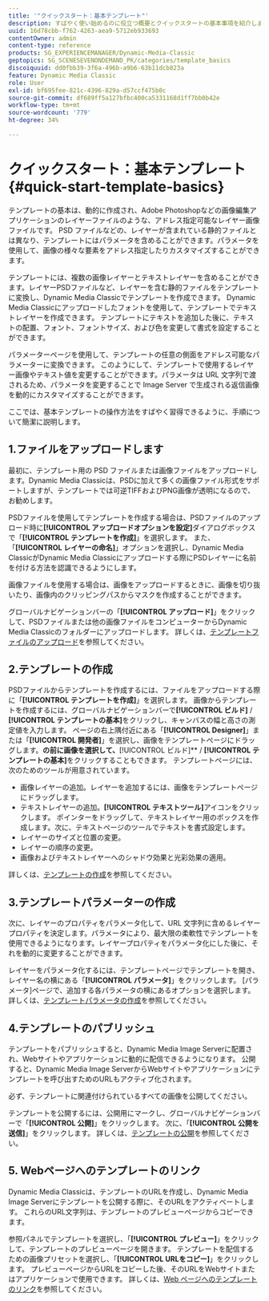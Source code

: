 ```yaml
---
title: '"クイックスタート：基本テンプレート"'
description: すばやく使い始めるのに役立つ概要とクイックスタートの基本事項を紹介します。
uuid: 16d78cbb-f762-4263-aea9-5712eb933693
contentOwner: admin
content-type: reference
products: SG_EXPERIENCEMANAGER/Dynamic-Media-Classic
geptopics: SG_SCENESEVENONDEMAND_PK/categories/template_basics
discoiquuid: dd0fbb39-3f6a-496b-a9b6-63b11dcb823a
feature: Dynamic Media Classic
role: User
exl-id: bf695fee-821c-4396-829a-d57ccf475b0c
source-git-commit: df689ff5a127bfbc400ca5331168d1ff7bb0b42e
workflow-type: tm+mt
source-wordcount: '779'
ht-degree: 34%

---
```


# クイックスタート：基本テンプレート{#quick-start-template-basics}

テンプレートの基本は、動的に作成され、Adobe Photoshopなどの画像編集アプリケーションのレイヤーファイルのような、アドレス指定可能なレイヤー画像ファイルです。 PSD ファイルなどの、レイヤーが含まれている静的ファイルとは異なり、テンプレートにはパラメータを含めることができます。パラメータを使用して、画像の様々な要素をアドレス指定したりカスタマイズすることができます。

テンプレートには、複数の画像レイヤーとテキストレイヤーを含めることができます。レイヤーPSDファイルなど、レイヤーを含む静的ファイルをテンプレートに変換し、Dynamic Media Classicでテンプレートを作成できます。 Dynamic Media Classicにアップロードしたフォントを使用して、テンプレートでテキストレイヤーを作成できます。 テンプレートにテキストを追加した後に、テキストの配置、フォント、フォントサイズ、および色を変更して書式を設定することができます。

パラメーターページを使用して、テンプレートの任意の側面をアドレス可能なパラメーターに変換できます。 このようにして、テンプレートで使用するレイヤー画像やテキスト値を変更することができます。パラメータは URL 文字列で渡されるため、パラメータを変更することで Image Server で生成される返信画像を動的にカスタマイズすることができます。

ここでは、基本テンプレートの操作方法をすばやく習得できるように、手順について簡潔に説明します。

## 1.ファイルをアップロードします

最初に、テンプレート用の PSD ファイルまたは画像ファイルをアップロードします。Dynamic Media Classicは、PSDに加えて多くの画像ファイル形式をサポートしますが、テンプレートでは可逆TIFFおよびPNG画像が透明になるので、お勧めします。

PSDファイルを使用してテンプレートを作成する場合は、PSDファイルのアップロード時に&#x200B;**[!UICONTROL アップロードオプションを設定]**&#x200B;ダイアログボックスで「**[!UICONTROL テンプレートを作成]**」を選択します。 また、「**[!UICONTROL レイヤーの命名]**」オプションを選択し、Dynamic Media ClassicがDynamic Media Classicにアップロードする際にPSDレイヤーに名前を付ける方法を認識できるようにします。

画像ファイルを使用する場合は、画像をアップロードするときに、画像を切り抜いたり、画像内のクリッピングパスからマスクを作成することができます。

グローバルナビゲーションバーの「**[!UICONTROL アップロード]**」をクリックして、PSDファイルまたは他の画像ファイルをコンピューターからDynamic Media Classicのフォルダーにアップロードします。 詳しくは、[テンプレートファイルのアップロード](uploading-template-files.md#uploading_template_files)を参照してください。

## 2.テンプレートの作成

PSDファイルからテンプレートを作成するには、ファイルをアップロードする際に「**[!UICONTROL テンプレートを作成]**」を選択します。 画像からテンプレートを作成するには、グローバルナビゲーションバーで&#x200B;**[!UICONTROL ビルド]** / **[!UICONTROL テンプレートの基本]**&#x200B;をクリックし、キャンバスの幅と高さの測定値を入力します。 ページの右上隅付近にある「**[!UICONTROL Designer]**」または「**[!UICONTROL 開発者]**」を選択し、画像をテンプレートページにドラッグします。 **&#x200B;の前に画像を選択して、**[!UICONTROL ビルド]** / **[!UICONTROL テンプレートの基本]**&#x200B;をクリックすることもできます。 テンプレートページには、次のためのツールが用意されています。

* 画像レイヤーの追加。レイヤーを追加するには、画像をテンプレートページにドラッグします。
* テキストレイヤーの追加。**[!UICONTROL テキストツール]**&#x200B;アイコンをクリックします。 ポインターをドラッグして、テキストレイヤー用のボックスを作成します。次に、テキストページのツールでテキストを書式設定します。
* レイヤーのサイズと位置の変更。
* レイヤーの順序の変更。
* 画像およびテキストレイヤーへのシャドウ効果と光彩効果の適用。

詳しくは、[テンプレートの作成](creating-template.md#creating_a_template)を参照してください。

## 3.テンプレートパラメーターの作成

次に、レイヤーのプロパティをパラメータ化して、URL 文字列に含めるレイヤープロパティを決定します。パラメータにより、最大限の柔軟性でテンプレートを使用できるようになります。レイヤープロパティをパラメータ化にした後に、それを動的に変更することができます。

レイヤーをパラメータ化するには、テンプレートページでテンプレートを開き、レイヤー名の横にある「**[!UICONTROL パラメータ]**」をクリックします。 [パラメータ]ページで、追加する各パラメータの横にあるオプションを選択します。 詳しくは、[テンプレートパラメータの作成](creating-template-parameters.md#creating_template_parameters)を参照してください。

## 4.テンプレートのパブリッシュ

テンプレートをパブリッシュすると、Dynamic Media Image Serverに配置され、Webサイトやアプリケーションに動的に配信できるようになります。 公開すると、Dynamic Media Image ServerからWebサイトやアプリケーションにテンプレートを呼び出すためのURLもアクティブ化されます。

必ず、テンプレートに関連付けられているすべての画像を公開してください。

テンプレートを公開するには、公開用にマークし、グローバルナビゲーションバーで「**[!UICONTROL 公開]**」をクリックします。 次に、「**[!UICONTROL 公開を送信]**」をクリックします。 詳しくは、[テンプレートの公開](publishing-templates.md#publishing_templates)を参照してください。

## 5. Webページへのテンプレートのリンク

Dynamic Media Classicは、テンプレートのURLを作成し、Dynamic Media Image Serverにテンプレートを公開する際に、そのURLをアクティベートします。 これらのURL文字列は、テンプレートのプレビューページからコピーできます。

参照パネルでテンプレートを選択し、「**[!UICONTROL プレビュー]**」をクリックして、テンプレートのプレビューページを開きます。 テンプレートを配信するための画像プリセットを選択し、「**[!UICONTROL URLをコピー]**」をクリックします。 プレビューページからURLをコピーした後、そのURLをWebサイトまたはアプリケーションで使用できます。 詳しくは、[Web ページへのテンプレートのリンク](linking-template-web-page.md#linking_a_template_to_a_web_page)を参照してください。
